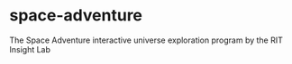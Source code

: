 space-adventure
===============

The Space Adventure interactive universe exploration program by the RIT Insight Lab
